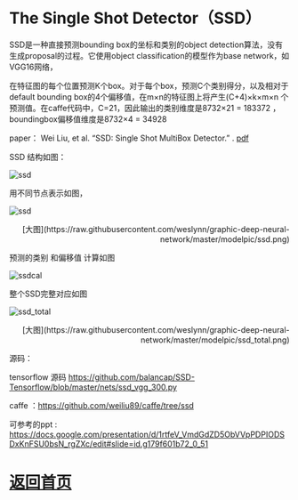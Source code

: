 
# The Single Shot Detector（SSD）
SSD是一种直接预测bounding box的坐标和类别的object detection算法，没有生成proposal的过程。它使用object classification的模型作为base network，如VGG16网络，

在特征图的每个位置预测K个box。对于每个box，预测C个类别得分，以及相对于default bounding box的4个偏移值，在m×n的特征图上将产生(C+4)×k×m×n 个预测值。在caffe代码中，C=21，因此输出的类别维度是8732×21 = 183372 ，boundingbox偏移值维度是8732×4 = 34928


paper： Wei Liu, et al. “SSD: Single Shot MultiBox Detector.” . [pdf](https://arxiv.org/pdf/1512.02325.pdf)  

SSD 结构如图：

![ssd](https://github.com/weslynn/graphic-deep-neural-network/blob/master/detectpic/ssd.jpg)




用不同节点表示如图，


![ssd](https://github.com/weslynn/graphic-deep-neural-network/blob/master/modelpic/ssd.png)



<p align="right">[大图](https://raw.githubusercontent.com/weslynn/graphic-deep-neural-network/master/modelpic/ssd.png)</p>



预测的类别 和偏移值 计算如图

![ssdcal](https://github.com/weslynn/graphic-deep-neural-network/blob/master/modelpic/ssd_cal.png)


整个SSD完整对应如图


![ssd_total](https://github.com/weslynn/graphic-deep-neural-network/blob/master/modelpic/ssd_total.png)



<p align="right">[大图](https://raw.githubusercontent.com/weslynn/graphic-deep-neural-network/master/modelpic/ssd_total.png)</p>




源码：

tensorflow 源码 https://github.com/balancap/SSD-Tensorflow/blob/master/nets/ssd_vgg_300.py

caffe ：https://github.com/weiliu89/caffe/tree/ssd

可参考的ppt : https://docs.google.com/presentation/d/1rtfeV_VmdGdZD5ObVVpPDPIODSDxKnFSU0bsN_rgZXc/edit#slide=id.g179f601b72_0_51

# [返回首页](https://github.com/weslynn/graphic-deep-neural-network/)